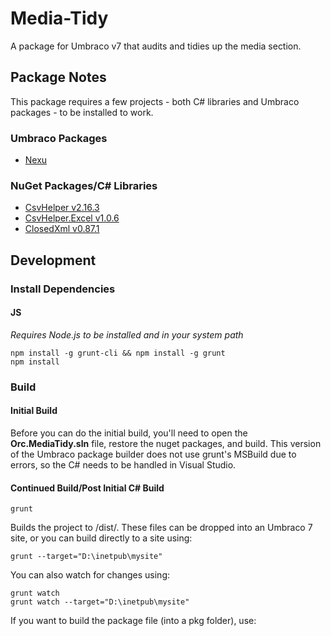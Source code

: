 # Media-Tidy
A package for Umbraco v7 that audits and tidies up the media section.

## Package Notes

This package requires a few projects - both C# libraries and Umbraco packages - to be installed to work.

### Umbraco Packages

* [Nexu](https://our.umbraco.com/packages/backoffice-extensions/nexu/)

### NuGet Packages/C# Libraries

* [CsvHelper v2.16.3](https://www.nuget.org/packages/CsvHelper/2.16.3)
* [CsvHelper.Excel v1.0.6](https://www.nuget.org/packages/CsvHelper.Excel/1.0.6)
* [ClosedXml v0.87.1](https://www.nuget.org/packages/ClosedXML/0.87.1)

## Development

### Install Dependencies

#### JS
*Requires Node.js to be installed and in your system path*

    npm install -g grunt-cli && npm install -g grunt
    npm install

### Build

#### Initial Build

Before you can do the initial build, you'll need to open the **Orc.MediaTidy.sln** file, restore the nuget packages, and build. This version of the Umbraco package builder does not use grunt's MSBuild due to errors, so the C# needs to be handled in Visual Studio.

#### Continued Build/Post Initial C# Build

    grunt

Builds the project to /dist/. These files can be dropped into an Umbraco 7 site, or you can build directly to a site using:

    grunt --target="D:\inetpub\mysite"

You can also watch for changes using:

    grunt watch
    grunt watch --target="D:\inetpub\mysite"

If you want to build the package file (into a pkg folder), use:
